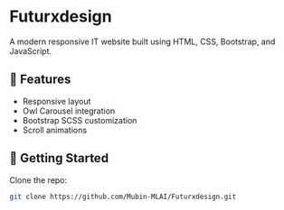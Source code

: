 # Futurxdesign

A modern responsive IT website built using HTML, CSS, Bootstrap, and JavaScript.

## 🔧 Features

- Responsive layout
- Owl Carousel integration
- Bootstrap SCSS customization
- Scroll animations

## 🚀 Getting Started

Clone the repo:

```bash
git clone https://github.com/Mubin-MLAI/Futurxdesign.git
